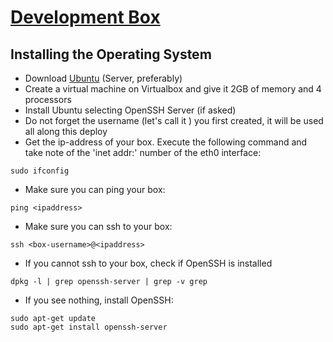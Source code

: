 [Development Box](https://github.com/antonioribeiro/ansible)
============================================================


Installing the Operating System
----------------------------------------------------------------------------------

* Download [Ubuntu](http://www.ubuntu.com/download/server) (Server, preferably)
* Create a virtual machine on Virtualbox and give it 2GB of memory and 4 processors
* Install Ubuntu selecting OpenSSH Server (if asked)
* Do not forget the username (let's call it <box-username>) you first created, it will be used all along this deploy
* Get the ip-address of your box. Execute the following command and take note of the 'inet addr:' number of the eth0 interface:

```
sudo ifconfig 
```

* Make sure you can ping your box:


```
ping <ipaddress>
```

* Make sure you can ssh to your box:

```
ssh <box-username>@<ipaddress>
```

* If you cannot ssh to your box, check if OpenSSH is installed

```
dpkg -l | grep openssh-server | grep -v grep
```

* If you see nothing, install OpenSSH:

```
sudo apt-get update
sudo apt-get install openssh-server
```
